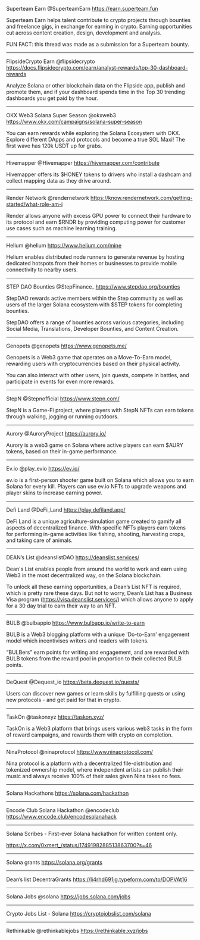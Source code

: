 Superteam Earn
@SuperteamEarn
https://earn.superteam.fun

Superteam Earn helps talent contribute to crypto projects through bounties and freelance gigs, in exchange for earning in crypto. Earning opportunities cut across content creation, design, development and analysis.

FUN FACT: this thread was made as a submission for a Superteam bounty.

_________________________________________________________________________

FlipsideCrypto Earn
@flipsidecrypto
https://docs.flipsidecrypto.com/earn/analyst-rewards/top-30-dashboard-rewards

Analyze Solana or other blockchain data on the Flipside app, publish and promote them, and if your dashboard spends time in the Top 30 trending dashboards you get paid by the hour.

_________________________________________________________________________

OKX Web3 Solana Super Season
@okxweb3
https://www.okx.com/campaigns/solana-super-season

You can earn rewards while exploring the Solana Ecosystem with OKX. Explore different DApps and protocols and become a true SOL Maxi! The first wave has 120k USDT up for grabs.

_________________________________________________________________________

Hivemapper
@Hivemapper
https://hivemapper.com/contribute

Hivemapper offers its $HONEY tokens to drivers who install a dashcam and collect mapping data as they drive around.

_________________________________________________________________________

Render Network
@rendernetwork
https://know.rendernetwork.com/getting-started/what-role-am-i

Render allows anyone with excess GPU power to connect their hardware to its protocol and earn $RNDR by providing computing power for customer use cases such as machine learning training.

_________________________________________________________________________

Helium
@helium
https://www.helium.com/mine

Helium enables distributed node runners to generate revenue by hosting dedicated hotspots from their homes or businesses to provide mobile connectivity to nearby users.

_________________________________________________________________________

STEP DAO Bounties
@StepFinance_
https://www.stepdao.org/bounties

StepDAO rewards active members within the Step community as well as users of the larger Solana ecosystem with $STEP tokens for completing bounties.

StepDAO offers a range of bounties across various categories, including Social Media, Translations, Developer Bounties, and Content Creation.

_________________________________________________________________________

Genopets
@genopets
https://www.genopets.me/

Genopets is a Web3 game that operates on a Move-To-Earn model, rewarding users with cryptocurrencies based on their physical activity.

You can also interact with other users, join quests, compete in battles, and participate in events for even more rewards.

_________________________________________________________________________

StepN
@Stepnofficial
https://www.stepn.com/

StepN is a Game-Fi project, where players with StepN NFTs can earn tokens through walking, jogging or running outdoors.


_________________________________________________________________________

Aurory
@AuroryProject
https://aurory.io/

Aurory is a web3 game on Solana where active players can earn $AURY tokens, based on their in-game performance.

_________________________________________________________________________

Ev.io
@play_evio
https://ev.io/

ev.io is a first-person shooter game built on Solana which allows you to earn Solana for every kill. Players can use ev.io NFTs to upgrade weapons and player skins to increase earning power.
_________________________________________________________________________

Defi Land
@DeFi_Land
https://play.defiland.app/

DeFi Land is a unique agriculture-simulation game created to gamify all aspects of decentralized finance. With specific NFTs players earn tokens for performing in-game activities like fishing, shooting, harvesting crops, and taking care of animals.

_________________________________________________________________________

DEAN’s List
@deanslistDAO
https://deanslist.services/

Dean's List enables people from around the world to work and earn using Web3 in the most decentralized way, on the Solana blockchain.

To unlock all these earning opportunities,  a Dean’s List NFT is required, which is pretty rare these days. But not to worry, Dean’s List has a Business Visa program (https://visa.deanslist.services/) which allows anyone to apply for a 30 day trial to earn their way to an NFT.

_________________________________________________________________________

BULB
@bulbappio
https://www.bulbapp.io/write-to-earn

BULB is a Web3 blogging platform with a unique 'Do-to-Earn' engagement model which incentivises writers and readers with tokens.

“BULBers” earn points for writing and engagement, and are rewarded with BULB tokens from the reward pool in proportion to their collected BULB points.


_________________________________________________________________________

DeQuest
@Dequest_io
https://beta.dequest.io/quests/

Users can discover new games or learn skills by fulfilling quests or using new protocols - and get paid for that in crypto.


_________________________________________________________________________

TaskOn
@taskonxyz
https://taskon.xyz/


TaskOn is a Web3 platform that brings users various web3 tasks in the form of reward campaigns, and rewards them with crypto on completion.


_________________________________________________________________________

NinaProtocol
@ninaprotocol
https://www.ninaprotocol.com/

Nina protocol is a platform with a decentralized file-distribution and tokenized ownership model, where independent artists can publish their music and always receive 100% of their sales given Nina takes no fees.

_________________________________________________________________________

Solana Hackathons
https://solana.com/hackathon

_________________________________________________________________________

Encode Club Solana Hackathon
@encodeclub
https://www.encode.club/encodesolanahack

_________________________________________________________________________

Solana Scribes - First-ever Solana hackathon for written content only.

https://x.com/0xmert_/status/1749198288513863700?s=46


_________________________________________________________________________

Solana grants
https://solana.org/grants


_________________________________________________________________________

Dean’s list DecentraGrants
https://li4rhd691jg.typeform.com/to/DOPVAt16


_________________________________________________________________________

Solana Jobs
@solana
https://jobs.solana.com/jobs


_________________________________________________________________________


Crypto Jobs List - Solana
https://cryptojobslist.com/solana


_________________________________________________________________________

Rethinkable
@rethinkablejobs
https://rethinkable.xyz/jobs